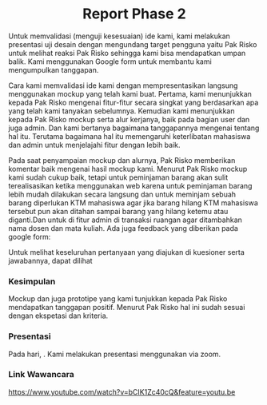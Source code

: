 <h1 align="center"> Report Phase 2 </h1>
Untuk memvalidasi (menguji kesesuaian) ide kami, kami melakukan presentasi uji desain dengan mengundang target pengguna yaitu Pak Risko untuk melihat reaksi Pak Risko sehingga kami bisa mendapatkan umpan balik. Kami menggunakan Google form untuk membantu kami mengumpulkan tanggapan.


Cara kami memvalidasi ide kami dengan mempresentasikan langsung menggunakan mockup yang telah kami buat. Pertama, kami menunjukkan kepada Pak Risko mengenai fitur-fitur secara singkat yang berdasarkan apa yang telah kami tanyakan sebelumnya. Kemudian kami menunjukkan kepada Pak Risko mockup serta alur kerjanya, baik pada bagian user dan juga admin. Dan kami bertanya bagaimana tanggapannya mengenai tentang hal itu. Terutama bagaimana hal itu memengaruhi keterlibatan mahasiswa dan admin untuk menjelajahi fitur dengan lebih baik.

Pada saat penyampaian mockup dan alurnya, Pak Risko memberikan komentar baik mengenai hasil mockup kami. Menurut Pak Risko mockup kami sudah cukup baik, tetapi untuk peminjaman barang akan sulit terealisasikan ketika menggunakan web karena untuk peminjaman barang lebih mudah dilakukan secara langsung dan untuk meminjam sebuah barang diperlukan KTM mahasiswa agar jika barang hilang KTM mahasiswa tersebut pun akan ditahan sampai barang yang hilang ketemu atau diganti.Dan untuk di fitur admin di transaksi ruangan agar ditambahkan nama dosen dan mata kuliah. Ada juga feedback yang diberikan pada google form:

Untuk melihat keseluruhan pertanyaan yang diajukan di kuesioner serta jawabannya, dapat dilihat

### Kesimpulan
Mockup dan juga prototipe yang kami tunjukkan kepada Pak Risko mendapatkan tanggapan positif. Menurut Pak Risko hal ini sudah sesuai dengan ekspetasi dan kriteria.

### Presentasi
Pada hari, . Kami melakukan presentasi menggunakan via zoom.

### Link Wawancara
https://www.youtube.com/watch?v=bCIK1Zc40cQ&feature=youtu.be
